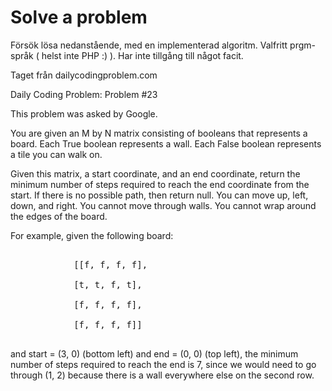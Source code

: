 # Solve a problem
Försök lösa nedanstående, med en implementerad algoritm. Valfritt prgm-språk ( helst inte PHP :) ). Har inte tillgång till något facit.

Taget från dailycodingproblem.com 

Daily Coding Problem: Problem #23

This problem was asked by Google.

You are given an M by N matrix consisting of booleans that represents a board. Each True boolean represents a wall. Each False boolean represents a tile you can walk on.

Given this matrix, a start coordinate, and an end coordinate, return the minimum number of steps required to reach the end coordinate from the start. If there is no possible path, then return null. You can move up, left, down, and right. You cannot move through walls. You cannot wrap around the edges of the board.

 For example, given the following board:
<pre>  
&nbsp;&nbsp;&nbsp;&nbsp;&nbsp;&nbsp;&nbsp;&nbsp;&nbsp;&nbsp;&nbsp;&nbsp;[[f, f, f, f],<br>
&nbsp;&nbsp;&nbsp;&nbsp;&nbsp;&nbsp;&nbsp;&nbsp;&nbsp;&nbsp;&nbsp;&nbsp;[t, t, f, t],<br>
&nbsp;&nbsp;&nbsp;&nbsp;&nbsp;&nbsp;&nbsp;&nbsp;&nbsp;&nbsp;&nbsp;&nbsp;[f, f, f, f],<br>
&nbsp;&nbsp;&nbsp;&nbsp;&nbsp;&nbsp;&nbsp;&nbsp;&nbsp;&nbsp;&nbsp;&nbsp;[f, f, f, f]]<br>
</pre>
and start = (3, 0) (bottom left) and end = (0, 0) (top left), the minimum number of steps required to reach the end is 7, since we would need to go through (1, 2) because there is a wall everywhere else on the second row.
